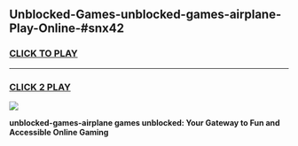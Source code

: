 
## Unblocked-Games-unblocked-games-airplane-Play-Online-#snx42
<h3>
<a href="https://premium.freeplayer.one?title=unblocked-games-airplane&ref=27F">CLICK TO PLAY</a></h3>
<hr>

<h3>
<a href="https://premium.freeplayer.one?title=unblocked-games-airplane&ref=27F">CLICK 2 PLAY</a>
  
</h3>

<a href="https://premium.freeplayer.one?title=unblocked-games-airplane&ref=27F"><img src="https://clearcache.store/games.png"></a>


**unblocked-games-airplane games unblocked: Your Gateway to Fun and Accessible Online Gaming**

